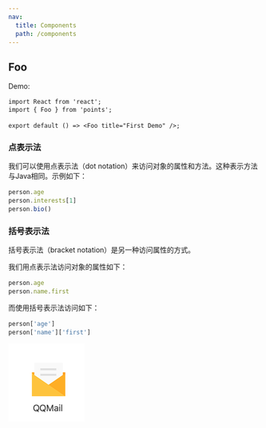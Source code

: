 ```yaml
---
nav:
  title: Components
  path: /components
---
```


## Foo

Demo:

```
import React from 'react';
import { Foo } from 'points';

export default () => <Foo title="First Demo" />;
```

### 点表示法

我们可以使用点表示法（dot notation）来访问对象的属性和方法。这种表示方法与Java相同。示例如下：

```js
person.age
person.interests[1]
person.bio()
```

### 括号表示法

括号表示法（bracket notation）是另一种访问属性的方式。

我们用点表示法访问对象的属性如下：

```js
person.age
person.name.first
```

而使用括号表示法访问如下：

```js
person['age']
person['name']['first']
```

![image-20200908165751576](./assets/index/image-20200908165751576.png)

